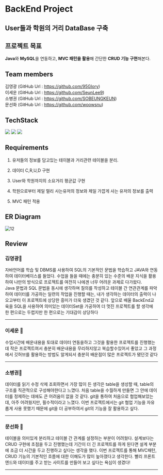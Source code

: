 # BackEnd Project

##  User들과 학원의 거리 DataBase 구축

## 프로젝트 목표
**Java**와 **MySQL**을 연동하고, **MVC 패턴을 활용**해 간단한 **CRUD 기능 구현**해본다.

## Team members
김영광 (GitHub Url : https://github.com/95Glory)  
이세운 (GitHub Url : https://github.com/SeunLee9)  
소병권 (GitHub Url : https://github.com/SOBEUNGKEUN)  
문선화 (GitHub Url : https://github.com/woowsnu)

##  TechStack
 <img  src="https://img.shields.io/badge/JAVA-007396?style=for-the-badge&logo=java&logoColor=white"> <img  src="https://img.shields.io/badge/mysql-4479A1?style=for-the-badge&logo=mysql&logoColor=white">  <img  src="https://img.shields.io/badge/github-181717?style=for-the-badge&logo=github&logoColor=white">  
  
## Requirements
1. 유저들의 정보를 담고있는 테이블과 거리관련 테이블을 분리.

2.  데이터 C,R,U,D 구현

3.  User와 학원까지의 소요거리 평균값 구현

4. 학원으로부터 제일 멀리 사는유저의 정보와 제일 가깝게 사는 유저의 정보를 출력

5. MVC 패턴 적용

## ER Diagram
![12](https://user-images.githubusercontent.com/102516088/168766579-65775c03-fc39-4a60-99cb-f3b272ababd1.JPG)

## Review

### 김영광👨
자바언어를 학습 및 DBMS를 사용하여 SQL의 기본적인 문법을 학습하고 JAVA와 연동하여 데이터베이스를 들었다. 수업을 들을 때에는 충분히 있는 수준의 배운 지식을 활용하여 나만의 방식으로 프로젝트를 여전히 나에겐 너무 어려운 과제로 다가왔다.  
 Java 문법과 SQL 문법을 동시에 생각하며 질의를 작성하고 테이블 간 연관관계를 파악하여 데이터를 가공하는 일련의 작업을 진행할 때는, 내가 생각하는 데이터의 출력이 나오고부터 이 프로젝트에 상당한 흥미가 더욱 생겼던 것 같다.
앞으로 배울 BackEnd교육을 SQL을 사용하여 의미있는 데이터Set을 가공하여 더 멋진 프로젝트를 할 생각에 한 편으로는 두렵지만 한 편으로는 기대감이 상당하다

---

### 이세운 🧑
수업시간에 배운내용을 토대로 데이터 연동을하고 그것을 활용한 프로젝트를 진행했는데 작은 프로젝트여서 충분히 배운내용을 무리하지않고 복습할수있어서 좋았고 그 과정에서 깃허브를 활용하는 방법도 알게되서 충분히 배운점이 많은 프로젝트가 됐던것 같다

---


### 소병권👦
데이터를 읽기 수정 삭제 조회하면서 가장 많이 든 생각은 table을 생성할 때, table의 구조를 직관적으로 구성해야한다고 느꼈다.   처음 table을 수월하게 만들면 그 안에 데이터를 정제하는 데에도 큰 어려움이 없을 것 같다. git을 통하여 처음으로 협업해보았는데, 아주 어려웠지만, 필수적이라고 느꼈다. 이번 프로젝트에서는 git 협업 기능을 자유롭게 사용 못했기 때문에 git을 더 공부하여서 git의 기능을 잘 활용하고 싶다.

---



### 문선화 👧
테이블을 의미있게 분리하고 테이블 간 관계를 설정하는 부분이 어려웠다. 설계보다는 CRUD 구현에 초점을 두고 진행했는데 기간이 더 긴 프로젝트를 하게 된다면 설계 부분에 조금 더 시간을 두고 진행하고 싶다는 생각을 했다. 이번 프로젝트를 통해 MVC패턴, CRUD 기능의 기본적인 흐름에 대한 이해도가 많이 높아졌다고 생각한다. 빨리 프론트엔드와 데이터를 주고 받는 사이트를 만들어 보고 싶다는 욕심이 생겼다!

---
